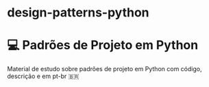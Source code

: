 # design-patterns-python

# :computer: Padrões de Projeto em Python

Material de estudo sobre padrões de projeto em Python com código, descrição e em pt-br :brazil:

